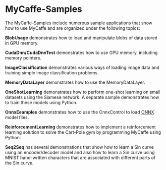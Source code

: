 # MyCaffe-Samples
The MyCaffe-Samples include numerous sample applications that show how to use MyCaffe and are organized under the following topics:

<b>BlobUsage</b> demonstrates how to load and manipulate blobs of data stored in GPU memory.

<b>CudaDnn/CudaDnnTest</b> demonstrates how to use GPU memory, including memory pointers.

<b>ImageClassification</b> demonstrates various ways of loading image data and training simple image classification problems.

<b>MemoryDataLayer</b> demonstrates how to use the MemoryDataLayer.

<b>OneShotLearning</b> demonstrates how to perform one-shot learning on small datasets using the Siamese network.  A separate sample demonstrates how to train these
models using Python.

<b>OnnxEeamples</b> demonstrates how to use the OnnxControl to load [ONNX](https://onnx.ai/) model files.

<b>ReinforcementLearning</b> demonstrates how to implement a reinforcement learning solution to solve the Cart-Pole gym by programming MyCaffe using Python.

<b>Seq2Seq</b> has several demonstrations that show how to learn a Sin curve using an encoder/decoder model and also how to learn a Sin curve using MNIST hand-written
characters that are associated with different parts of the Sin curve.




